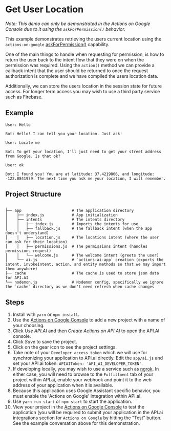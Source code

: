 # Get User Location

_Note: This demo can only be demonstrated in the Actions on Google Console due to it using the `askForPermission()` behavior._

This example demonstrates retrieving the users current location using the `actions-on-google` [askForPermission()](https://developers.google.com/actions/reference/nodejs/AssistantApp#askForPermission) capability.

One of the main things to handle when requesting for permission, is how to return the user back to the intent flow that they were on when the permission was required. Using the `action()` method we can provide a callback intent that the user should be returned to once the request authorization is complete and we have compiled the users location data.

Additionally, we can store the users location in the session state for future access. For longer term access you may wish to use a third party service such as Firebase.

## Example

```
User: Hello

Bot: Hello! I can tell you your location. Just ask!

User: Locate me

Bot: To get your location, I'll just need to get your street address from Google. Is that ok?

User: ok

Bot: I found you! You are at latitude: 37.4219806, and longitude: -122.0841979. The next time you ask me your location, I will remember.
```

## Project Structure

```
.
├── app                      # The application directory
│    ├── index.js            # App initialization
│    ├── intents             # The intents directory
│    │   ├── index.js        # Imports the intents for use
│    │   ├── fallback.js     # The fallback intent (when the app doesn't understand)
│    │   ├── location.js     # The locations intent (where the user can ask for their location)
│    │   ├── permissions.js  # The permissions intent (handles permissions request)
│    │   └── welcome.js      # The welcome intent (greets the user)
│    └── ai.js               # `actions-ai-app` creation (exports the intent, invokeIntent, action, and entity methods so that we may import them anywhere)
├── cache                    # The cache is used to store json data for API.AI
└── nodemon.js               # Nodemon config, specifically we ignore the `cache` directory as we don't need refresh when cache changes
```

## Steps
1. Install with `yarn` or `npm install`.
1. Use the [Actions on Google Console](https://console.actions.google.com) to add a new project with a name of your choosing.
1. Click *Use API.AI* and then *Create Actions on API.AI* to open the API.AI console.
1. Click *Save* to save the project.
1. Click on the gear icon to see the project settings.
1. Take note of your `Developer access token` which we will use for synchronizing your application to API.ai directly. Edit the `app/ai.js` and set your API.ai token: `APIAIToken: 'API_AI_DEVELOPER_TOKEN'`.
1. If developing locally, you may wish to use a service such as [ngrok](https://ngrok.com/). In either case, you will need to browse to the `Fulfillment` tab of your project within API.ai, enable your webhook and point it to the web address of your application when it is available.
1. Because this application uses Google Assistant specific behavior, you must enable the 'Actions on Google' integration within API.ai.
1. Use `yarn run start` or `npm start` to start the application.
1. View your project in the [Actions on Google Console](https://console.actions.google.com) to test the application (you will be required to submit your application in the API.ai integrations section for `Actions on Google` by hitting the "Test" button. See the example conversation above for this demonstration.
